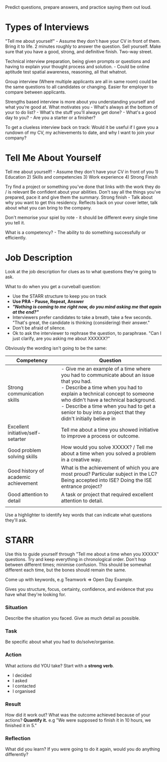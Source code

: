 
Predict questions, prepare answers, and practice saying them out loud.

# Types of Interviews
"Tell me about yourself" - Assume they don't have your CV in front of them. Bring it to life. 2 minutes roughly to answer the question. Sell yourself. Make sure that you have a good, strong, and definitive finish. Two-way street.

Technical interview preparation, being given prompts or questions and having to explain your thought process and solution. - Could be online aptitude test spatial awareness, reasoning, all that whatnot.

Group interview (Where multiple applicants are all in same room) could be the same questions to all candidates or changing. Easier for employer to compare between applicants.

Strengths based interview is more about you understanding yourself and what you're good at. What motivates you
	- What's always at the bottom of your to do list?
	- What's the stuff you'll always get done?
	- What's a good day to you?
	- Are you a starter or a finisher?

To get a clueless interview back on track:
Would it be useful if I gave you a rundown of my CV, my achievements to date, and why I want to join your company?

# Tell Me About Yourself
Tell me about yourself!
	- Assume they don't have your CV in front of you
	1) Education
	2) Skills and competencies
	3) Work experience
	4) Strong Finish

Try find a project or something you've done that links with the work they do / is relevant
Be confident about your abilities. 
Don't say all the things you've prepared, pace it and give them the summary.
Strong finish - Talk about why you want to get this residency. Reflects back on your cover letter, talk about what you can bring to the company.

Don't memorise your spiel by rote - it should be different every single time you tell it.

What is a competency? - The ability to do something successfully or efficiently.

# Job Description
Look at the job description for clues as to what questions they're going to ask.

What to do when you get a curveball question:
- Use the STARR structure to keep you on track
- **Use PRA - Pause, Repeat, Answer**
- **_"Nothing is coming to me right now, do you mind asking me that again at the end?"_**
- Interviewers prefer candidates to take a breath, take a few seconds. "That's great, the candidate is thinking (considering) their answer."
- Don't be afraid of silence.
- Ok to ask the interviewer to rephrase the question, to paraphrase. "Can I just clarify, are you asking me about XXXXXX?"

Obviously the wording isn't going to be the same:

| Competency                           | Question                                                                                                                                                                                                                                                                                                                   |
| ------------------------------------ | -------------------------------------------------------------------------------------------------------------------------------------------------------------------------------------------------------------------------------------------------------------------------------------------------------------------------- |
| Strong communication skills          | - Give me an example of a time where you had to communicate about an issue that you had.<br>- Describe a time when you had to explain a technical concept to someone who didn't have a technical background.<br>- Describe a time when you had to get a senior to buy into a project that they didn't initially believe in |
| Excellent initiative/self-setarter   | Tell me about a time you showed initiative to improve a process or outcome.                                                                                                                                                                                                                                                |
| Good problem solving skills          | How would you solve XXXXX? / Tell me about a time when you solved a problem in a creative way.                                                                                                                                                                                                                             |
| Good history of academic achievement | What is the achievement of which you are most proud? Particular subject in the LC? Being accepted into ISE? Doing the ISE entrance project?                                                                                                                                                                                |
| Good attention to detail             | A task or project that required excellent attention to detail.                                                                                                                                                                                                                                                             |
|                                      |                                                                                                                                                                                                                                                                                                                            |
Use a highlighter to identify key words that can indicate what questions they'll ask.

# STARR
Use this to guide yourself through "Tell me about a time when you XXXXX" questions. Try and keep everything in chronological order. Don't hop between different times; minimise confusion. This should be somewhat different each time, but the bones should remain the same.

Come up with keywords, e.g Teamwork => Open Day Example.

Gives you structure, focus, certainty, confidence, and evidence that you have what they're looking for.
### Situation
Describe the situation you faced. Give as much detail as possible.
### Task
Be specific about what you had to do/solve/organise.
### Action
What actions did YOU take? Start with a **strong verb**.
- I decided
- I asked
- I contacted
- I organised
### Result
How did it work out? What was the outcome achieved because of your actions? **Quantify it.** e.g "We were supposed to finish it in 10 hours, we finished it in 5."
### Reflection
What did you learn? If you were going to do it again, would you do anything differently?
